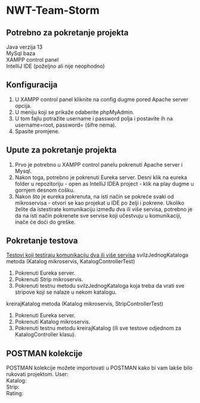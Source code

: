 # NWT-Team-Storm

## Potrebno za pokretanje projekta
Java verzija 13</br>
MySql baza</br>
XAMPP control panel</br>
IntelliJ IDE (poželjno ali nije neophodno)

## Konfiguracija
1. U XAMPP control panel kliknite na config dugme pored Apache server opcija.
2. U meniju koji se prikaže odaberite phpMyAdmin.
3. U tom fajlu potražite username i password polja i postavite ih na username=root, password= (šifre nema).
4. Spasite promjene.

## Upute za pokretanje projekta
1. Prvo je potrebno u XAMPP control panelu pokrenuti Apache server i Mysql.
2. Nakon toga, potrebno je pokrenuti Eureka server. Desni klik na eureka folder u repozitoriju - open as IntelliJ IDEA project - klik na play dugme u gornjem desnom ćošku.
3. Nakon što je eureka pokrenuta, na isti način se pokreće svaki od mikroservisa - otvori se kao projekat u IDE po želji i pokrene. Ukoliko želite da istestirate komunikaciju između dva ili više servisa, potrebno je da na isti način pokrenete sve servise koji učestvuju u komunikaciji, inače će doći do greške.

## Pokretanje testova

<ins>Testovi koji testiraju komunikaciju dva ili više servisa</ins>
sviIzJednogKataloga metoda (Katalog mikroservis, KatalogControllerTest)
1. Pokrenuti Eureka server.
2. Pokrenuti Strip mikroservis.
3. Pokrenuti testnu metodu sviIzJednogKataloga koja treba da vrati sve stripove koji se nalaze u nekom katalogu.

kreirajKatalog metoda (Katalog mikroservis, StripControllerTest)
1. Pokrenuti Eureka server.
2. Pokrenuti Katalog mikroservis.
3. Pokrenuti testnu metodu kreirajKatalog (ili sve testove odjednom za KatalogController klasu).



## POSTMAN kolekcije
POSTMAN kolekcije možete importovati u POSTMAN kako bi vam lakše bilo rukovati projektom. 
User:</br>
Katalog:</br>
Strip:</br>
Rating:</br>

